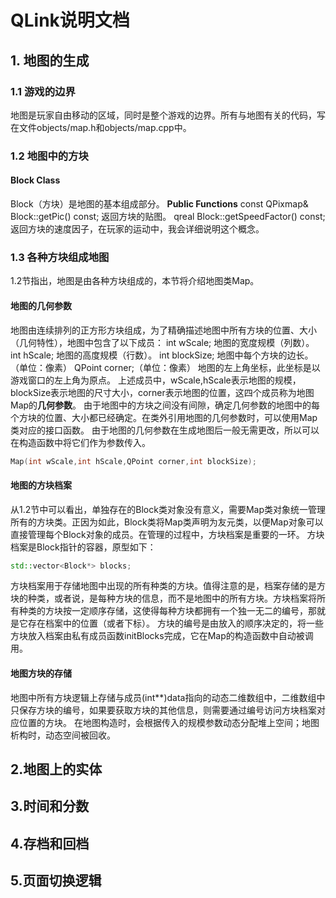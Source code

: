 # QLink说明文档
## 1. 地图的生成
### 1.1	游戏的边界
地图是玩家自由移动的区域，同时是整个游戏的边界。所有与地图有关的代码，写在文件objects/map.h和objects/map.cpp中。
### 1.2 地图中的方块
#### **Block Class**
Block（方块）是地图的基本组成部分。
**Public Functions**
const QPixmap& Block::getPic() const;
返回方块的贴图。
qreal Block::getSpeedFactor() const;
返回方块的速度因子，在玩家的运动中，我会详细说明这个概念。
### 1.3 各种方块组成地图
1.2节指出，地图是由各种方块组成的，本节将介绍地图类Map。
#### 地图的几何参数
地图由连续排列的正方形方块组成，为了精确描述地图中所有方块的位置、大小（几何特性），地图中包含了以下成员：
int wScale;
地图的宽度规模（列数）。
int hScale;
地图的高度规模（行数）。
int blockSize;
地图中每个方块的边长。（单位：像素）
QPoint corner;（单位：像素）
地图的左上角坐标，此坐标是以游戏窗口的左上角为原点。
上述成员中，wScale,hScale表示地图的规模，blockSize表示地图的尺寸大小，corner表示地图的位置，这四个成员称为地图Map的**几何参数**。
由于地图中的方块之间没有间隙，确定几何参数的地图中的每个方块的位置、大小都已经确定。在类外引用地图的几何参数时，可以使用Map类对应的接口函数。
由于地图的几何参数在生成地图后一般无需更改，所以可以在构造函数中将它们作为参数传入。
```cpp
Map(int wScale,int hScale,QPoint corner,int blockSize);
```
#### 地图的方块档案
从1.2节中可以看出，单独存在的Block类对象没有意义，需要Map类对象统一管理所有的方块类。正因为如此，Block类将Map类声明为友元类，以便Map对象可以直接管理每个Block对象的成员。在管理的过程中，方块档案是重要的一环。
方块档案是Block指针的容器，原型如下：
```cpp
std::vector<Block*> blocks;
```
方块档案用于存储地图中出现的所有种类的方块。值得注意的是，档案存储的是方块的种类，或者说，是每种方块的信息，而不是地图中的所有方块。方块档案将所有种类的方块按一定顺序存储，这使得每种方块都拥有一个独一无二的编号，那就是它存在档案中的位置（或者下标）。
方块的编号是由放入的顺序决定的，将一些方块放入档案由私有成员函数initBlocks完成，它在Map的构造函数中自动被调用。
#### 地图方块的存储
地图中所有方块逻辑上存储与成员(int**)data指向的动态二维数组中，二维数组中只保存方块的编号，如果要获取方块的其他信息，则需要通过编号访问方块档案对应位置的方块。
在地图构造时，会根据传入的规模参数动态分配堆上空间；地图析构时，动态空间被回收。
## 2.地图上的实体
## 3.时间和分数
## 4.存档和回档
## 5.页面切换逻辑
